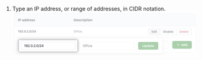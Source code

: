 1. Type an IP address, or range of addresses, in CIDR notation. ![Key field to add IP address](/assets/images/help/security/ip-address-edit-field.png)
